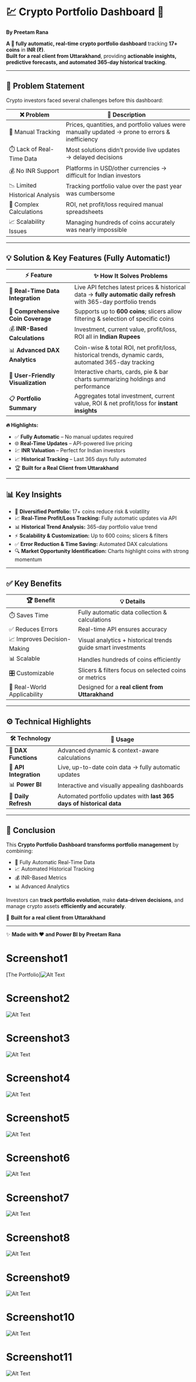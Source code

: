 # 💹 Crypto Portfolio Dashboard 🚀  
**By Preetam Rana**  

**A 💯 fully automatic, real-time crypto portfolio dashboard** tracking **17+ coins** in **INR (₹)**.  
**Built for a real client from Uttarakhand**, providing **actionable insights, predictive forecasts, and automated 365-day historical tracking**.  

---

## 🛑 Problem Statement  
Crypto investors faced several challenges before this dashboard:  

| ❌ Problem | 🧐 Description |
|------------|----------------|
| 📝 Manual Tracking | Prices, quantities, and portfolio values were manually updated → prone to errors & inefficiency |
| ⏱️ Lack of Real-Time Data | Most solutions didn’t provide live updates → delayed decisions |
| 💰 No INR Support | Platforms in USD/other currencies → difficult for Indian investors |
| 📉 Limited Historical Analysis | Tracking portfolio value over the past year was cumbersome |
| 🧮 Complex Calculations | ROI, net profit/loss required manual spreadsheets |
| 📈 Scalability Issues | Managing hundreds of coins accurately was nearly impossible |

---

## 💡 Solution & Key Features (Fully Automatic!)  

| ⚡ Feature | ✨ How It Solves Problems |
|------------|--------------------------|
| 🔄 **Real-Time Data Integration** | Live API fetches latest prices & historical data → **fully automatic daily refresh** with 365-day portfolio trends |
| 💎 **Comprehensive Coin Coverage** | Supports up to **600 coins**; slicers allow filtering & selection of specific coins |
| 💰 **INR-Based Calculations** | Investment, current value, profit/loss, ROI all in **Indian Rupees** |
| 📊 **Advanced DAX Analytics** | Coin-wise & total ROI, net profit/loss, historical trends, dynamic cards, automated 365-day tracking |
| 🎨 **User-Friendly Visualization** | Interactive charts, cards, pie & bar charts summarizing holdings and performance |
| 📋 **Portfolio Summary** | Aggregates total investment, current value, ROI & net profit/loss for **instant insights** |

**🔥 Highlights:**  
- ✅ **Fully Automatic** – No manual updates required  
- 🌐 **Real-Time Updates** – API-powered live pricing  
- 💹 **INR Valuation** – Perfect for Indian investors  
- 📈 **Historical Tracking** – Last 365 days fully automated  
- 🏆 **Built for a Real Client from Uttarakhand**  

---

## 📊 Key Insights  
- 💼 **Diversified Portfolio:** 17+ coins reduce risk & volatility  
- 📈 **Real-Time Profit/Loss Tracking:** Fully automatic updates via API  
- 📊 **Historical Trend Analysis:** 365-day portfolio value trend  
- ⚡ **Scalability & Customization:** Up to 600 coins; slicers & filters  
- ✅ **Error Reduction & Time Saving:** Automated DAX calculations  
- 🔍 **Market Opportunity Identification:** Charts highlight coins with strong momentum  

---

## ✅ Key Benefits  

| 🏆 Benefit | 💡 Details |
|------------|------------|
| ⏱️ Saves Time | Fully automatic data collection & calculations |
| ✅ Reduces Errors | Real-time API ensures accuracy |
| 📈 Improves Decision-Making | Visual analytics + historical trends guide smart investments |
| 📊 Scalable | Handles hundreds of coins efficiently |
| 🎛️ Customizable | Slicers & filters focus on selected coins or metrics |
| 🤝 Real-World Applicability | Designed for a **real client from Uttarakhand** |

---

## ⚙️ Technical Highlights  

| 🛠️ Technology | 🔧 Usage |
|----------------|----------|
| 🧮 **DAX Functions** | Advanced dynamic & context-aware calculations |
| 🔗 **API Integration** | Live, up-to-date coin data → fully automatic updates |
| 📊 **Power BI** | Interactive and visually appealing dashboards |
| 🔄 **Daily Refresh** | Automated portfolio updates with **last 365 days of historical data** |

---

## 🔑 Conclusion  
This **Crypto Portfolio Dashboard** **transforms portfolio management** by combining:  

- 💯 Fully Automatic Real-Time Data  
- 📈 Automated Historical Tracking  
- 💰 INR-Based Metrics  
- 📊 Advanced Analytics  

Investors can **track portfolio evolution**, make **data-driven decisions**, and manage crypto assets **efficiently and accurately**.  

🏅 **Built for a real client from Uttarakhand**  

---

✨ **Made with ❤️ and Power BI by Preetam Rana**







# Screenshot1

  [The Portfolio]![Alt Text](https://github.com/PreetamRana0001/Crypto-PowerBI-Dashboard/blob/main/INR%20Crypto%20Dashboard.png?raw=true)
    
# Screenshot2
      
  ![Alt Text](https://github.com/PreetamRana0001/Crypto-PowerBI-Dashboard/blob/main/INR%20Crypto%20Dashboard2.png?raw=true)
    
# Screenshot3    
     
  ![Alt Text](https://github.com/PreetamRana0001/Crypto-PowerBI-Dashboard/blob/main/INR%20Crypto%20Dashboard3.png?raw=true)
   
# Screenshot4        
      
  ![Alt Text](https://github.com/PreetamRana0001/Crypto-PowerBI-Dashboard/blob/main/INR%20Crypto%20Dashboard4.png?raw=true) 
    
# Screenshot5        
      
  ![Alt Text](https://github.com/PreetamRana0001/Crypto-PowerBI-Dashboard/blob/main/INR%20Crypto%20Dashboard5.png?raw=true) 

 # Screenshot6       
      
  ![Alt Text](https://github.com/PreetamRana0001/Crypto-PowerBI-Dashboard/blob/main/INR%20Crypto%20Dashboard6.png?raw=true) 
    
# Screenshot7  

  ![Alt Text](https://github.com/PreetamRana0001/Crypto-PowerBI-Dashboard/blob/main/INR%20Crypto%20Dashboard7.png?raw=true) 
     
# Screenshot8        
      
  ![Alt Text](https://github.com/PreetamRana0001/Crypto-PowerBI-Dashboard/blob/main/INR%20Crypto%20Dashboard8.png?raw=true) 
     
# Screenshot9        
      
  ![Alt Text](https://github.com/PreetamRana0001/Crypto-PowerBI-Dashboard/blob/main/INR%20Crypto%20Dashboard9.png?raw=true) 
           
# Screenshot10

 ![Alt Text](https://github.com/PreetamRana0001/Crypto-PowerBI-Dashboard/blob/main/INR%20Crypto%20Dashboard10.png?raw=true) 

# Screenshot11

 ![Alt Text](https://github.com/PreetamRana0001/Crypto-PowerBI-Dashboard/blob/main/INR%20Crypto%20Dashboard11.png?raw=true) 




